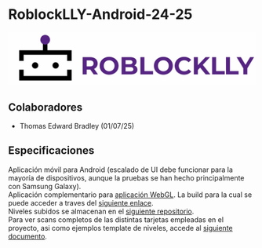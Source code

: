# RoblockLLY-Android-24-25

![logo](./img/RoblockLLy-Logo.jpg)  

## Colaboradores

- Thomas Edward Bradley (01/07/25)

## Especificaciones

Aplicación móvil para Android (escalado de UI debe funcionar para la mayoría de dispositivos, aunque la pruebas se han hecho principalmente con Samsung Galaxy).  
Aplicación complementario para [aplicación WebGL](https://github.com/RoblockLLy/RoblockLLY-24-25.git). La build para la cual se puede acceder a traves del [siguiente enlace](https://roblocklly.github.io/RoblockLLY-24-25/).  
Niveles subidos se almacenan en el [siguiente repositorio](https://github.com/RoblockLLy/RoblockLLy-CustomLevels.git).  
Para ver scans completos de las distintas tarjetas empleadas en el proyecto, asi como ejemplos template de niveles, accede al [siguiente documento](./RoblockLLy%20-%20Target%20Images.pdf).